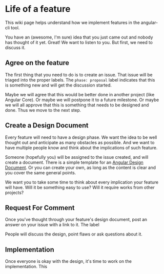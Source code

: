 # Life of a feature
This wiki page helps understand how we implement features in the angular-cli tool.

You have an (awesome, I'm sure) idea that you just came out and nobody has thought of it yet. Great! We want to listen to you. But first, we need to discuss it.

## Agree on the feature
The first thing that you need to do is to create an issue. That issue will be triaged into the proper labels. The `phase: proposal` label indicates that this is something new and will get the discussion started.

Maybe we will agree that this would be better done in another project (like Angular Core). Or maybe we will postpone it to a future milestone. Or maybe we will all approve that this is something that needs to be designed and done. Thus we move to the next step.

## Create a Design Document
Every feature will need to have a design phase. We want the idea to be well thought out and anticipate as many obstacles as possible. And we want to have multiple people know and think about the implications of such feature.

Someone (hopefully you) will be assigned to the issue created, and will create a document. There is a simple template for an [Angular Design Document][angular-design-doc]. Or you can create your own, as long as the content is clear and you cover the same general points.

We want you to take some time to think about every implication your feature will have. Will it be something easy to use? Will it require works from other projects?

## Request For Comment
Once you've thought through your feature's design document, post an answer on your issue with a link to it. The label 

People will discuss the design, point flaws or ask questions about it. 

## Implementation

Once everyone is okay with the design, it's time to work on the implementation. This 

[angular-design-doc]: https://docs.google.com/document/d/168MH6aVO56o_tgZJ7LNUvjhY6uHx1L2G2I9VCgd44GE/edit